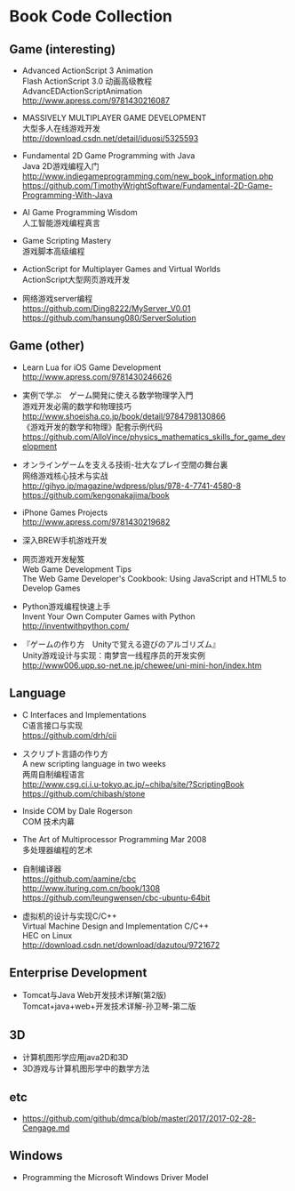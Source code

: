 ﻿# Book Code Collection

## Game (interesting)    

* Advanced ActionScript 3 Animation  
Flash ActionScript 3.0 动画高级教程  
AdvancEDActionScriptAnimation  
http://www.apress.com/9781430216087  

* MASSIVELY MULTIPLAYER GAME DEVELOPMENT  
大型多人在线游戏开发  
http://download.csdn.net/detail/iduosi/5325593  

* Fundamental 2D Game Programming with Java  
Java 2D游戏编程入门  
http://www.indiegameprogramming.com/new_book_information.php  
https://github.com/TimothyWrightSoftware/Fundamental-2D-Game-Programming-With-Java  

* AI Game Programming Wisdom  
人工智能游戏编程真言    

* Game Scripting Mastery  
游戏脚本高级编程  

* ActionScript for Multiplayer Games and Virtual Worlds  
ActionScript大型网页游戏开发  

* 网络游戏server编程  
https://github.com/Ding8222/MyServer_V0.01  
https://github.com/hansung080/ServerSolution  

## Game (other)  

* Learn Lua for iOS Game Development  
http://www.apress.com/9781430246626  

* 実例で学ぶ　ゲーム開発に使える数学物理学入門  
游戏开发必需的数学和物理技巧  
http://www.shoeisha.co.jp/book/detail/9784798130866  
《游戏开发的数学和物理》配套示例代码  
https://github.com/AlloVince/physics_mathematics_skills_for_game_development  

* オンラインゲームを支える技術-壮大なプレイ空間の舞台裏  
网络游戏核心技术与实战  
http://gihyo.jp/magazine/wdpress/plus/978-4-7741-4580-8  
https://github.com/kengonakajima/book  

* iPhone Games Projects  
http://www.apress.com/9781430219682  

* 深入BREW手机游戏开发  

* 网页游戏开发秘笈  
Web Game Development Tips  
The Web Game Developer's Cookbook: Using JavaScript and HTML5 to Develop Games  

* Python游戏编程快速上手  
Invent Your Own Computer Games with Python  
http://inventwithpython.com/  

* 『ゲームの作り方　Unityで覚える遊びのアルゴリズム』  
Unity游戏设计与实现：南梦宫一线程序员的开发实例  
http://www006.upp.so-net.ne.jp/chewee/uni-mini-hon/index.htm  

## Language 
* C Interfaces and Implementations  
C语言接口与实现  
https://github.com/drh/cii  

* スクリプト言語の作り方  
A new scripting language in two weeks  
两周自制编程语言  
http://www.csg.ci.i.u-tokyo.ac.jp/~chiba/site/?ScriptingBook  
https://github.com/chibash/stone  

* Inside COM by Dale Rogerson  
COM 技术内幕  

* The Art of Multiprocessor Programming Mar 2008  
多处理器编程的艺术  

* 自制编译器  
https://github.com/aamine/cbc  
http://www.ituring.com.cn/book/1308  
https://github.com/leungwensen/cbc-ubuntu-64bit  

* 虚拟机的设计与实现C/C++  
Virtual Machine Design and Implementation C/C++  
HEC on Linux  
http://download.csdn.net/download/dazutou/9721672  

## Enterprise Development  
* Tomcat与Java Web开发技术详解(第2版)  
Tomcat+java+web+开发技术详解-孙卫琴-第二版   

## 3D  
* 计算机图形学应用java2D和3D  
* 3D游戏与计算机图形学中的数学方法  

## etc  
* https://github.com/github/dmca/blob/master/2017/2017-02-28-Cengage.md  

## Windows  
* Programming the Microsoft Windows Driver Model  

